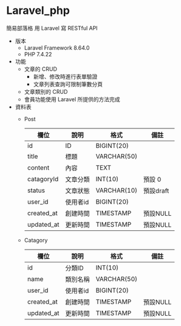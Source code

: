 # Laravel_php

簡易部落格
用 Laravel 寫 RESTful API
* 版本
  * Laravel Framework 8.64.0
  * PHP 7.4.22
* 功能
  * 文章的 CRUD
    * 新增、修改時進行表單驗證
    * 文章列表查詢可限制筆數分頁
  * 文章類別的 CRUD
  * 會員功能使用 Laravel 所提供的方法完成
* 資料表
    * Post
    
        | 欄位       | 說明    | 格式        | 備註      |
        | ---------  | ------ | ----------  | --------  |
        | id         | ID     | BIGINT(20)  |           |
        | title      | 標題    | VARCHAR(50) |           |
        | content    | 內容    | TEXT        |           |
        | catagoryId | 文章分類 | INT(10)     | 預設 0    |
        | status     | 文章狀態 | VARCHAR(10) | 預設draft |
        | user_id    | 使用者id | BIGINT(20)  |           |
        | created_at | 創建時間 | TIMESTAMP   | 預設NULL  |
        | updated_at | 更新時間 | TIMESTAMP   | 預設NULL  |
    * Catagory
 
        | 欄位         | 說明     | 格式        | 備註      |
        | ----------- | -------- | ----------  | --------  |
        | id  | 分類ID   | INT(10)     |           |
        | name| 類別名稱 | VARCHAR(50) |           |
        | user_id    | 使用者id | BIGINT(20)  |           |
        | created_at  | 創建時間 | TIMESTAMP   | 預設NULL  |
        | updated_at  | 更新時間 | TIMESTAMP   | 預設NULL  |
